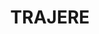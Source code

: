 ---
lastmod: '2025-04-06T06:05:20+00:00'
latitude: -33.375562
layout: suburb
longitude: 148.375577
postcode: '2806'
state: NSW
title: TRAJERE
url: /nsw/trajere/
---